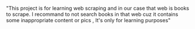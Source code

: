 "This project is for learning web scraping and in our case that web is books to scrape. I recommand to not search books in that web cuz it contains some inappropriate content or pics , It's only for learning purposes" 
